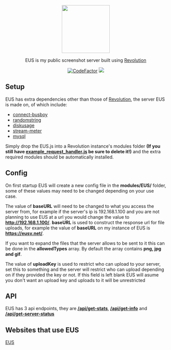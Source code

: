 <p align="center">
  <img width="150" height="150" src="https://eusv.net/images/EUSLossless.webp">
</p>
<p align="center">
  EUS is my public screenshot server built using <a href="https://github.com/tgpholly/Revolution">Revolution</a><br>
</p>
<p align="center">
  <a href="https://www.codefactor.io/repository/github/tgpethan/eus/overview/master"><img src="https://www.codefactor.io/repository/github/tgpholly/eus/badge/master" alt="CodeFactor" /></a>
  <a src="https://discord.gg/BV8QGn6"><img src="https://img.shields.io/discord/477024246959308810?color=7289da&label=Discord&logo=discord&logoColor=ffffff"></a>
</p>

## Setup

EUS has extra dependencies other than those of [Revolution](https://github.com/tgpethan/Revolution), the server EUS is made on, of which include:
 - [connect-busboy](https://www.npmjs.com/package/connect-busboy)
 - [randomstring](https://www.npmjs.com/package/randomstring)
 - [diskusage](https://www.npmjs.com/package/diskusage)
 - [stream-meter](https://www.npmjs.com/package/stream-meter)
 - [mysql](https://www.npmjs.com/package/mysql)
 
Simply drop the EUS.js into a Revolution instance's modules folder **(If you still have [example_request_handler.js](https://github.com/tgpethan/Revolution/blob/master/modules/example_request_handler.js) be sure to delete it!)** and the extra required modules should be automatically installed.

## Config
On first startup EUS will create a new config file in the **modules/EUS/** folder, some of these values may need to be changed depending on your use case.

The value of **baseURL** will need to be changed to what you access the server from, for example if the server's ip is 192.168.1.100 and you are not planning to use EUS at a url you would change the value to **http://192.168.1.100/**. **baseURL** is used to construct the response url for file uploads, for example the value of **baseURL** on my instance of EUS is **https://eusv.net/**.

If you want to expand the files that the server allows to be sent to it this can be done in the **allowedTypes** array. By default the array contains **png, jpg and gif**.

The value of **uploadKey** is used to restrict who can upload to your server, set this to something and the server will restrict who can upload depending on if they provided the key or not. If this field is left blank EUS will asume you don't want an upload key and uploads to it will be unrestricted

## API
EUS has 3 api endpoints, they are **[/api/get-stats](https://eusv.net/api/get-stats)**, **[/api/get-info](https://eusv.net/api/get-info)** and **[/api/get-server-status](https://eusv.net/api/get-server-status)**

## Websites that use EUS
[EUS](https://eusv.net)
